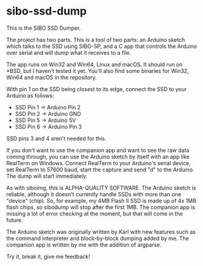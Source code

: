 # sibo-ssd-dump

This is the SIBO SSD Dumper.

The project has two parts. This is a tool of two parts: an Arduino sketch which talks to the SSD using SIBO-SP, and a C app that controls the Arduino over serial and will dump what it receives to a file.

The app runs on Win32 and Win64, Linux and macOS. It should run on *BSD, but I haven't tested it yet. You'll also find some binaries for Win32, Win64 and macOS in the repository.

With pin 1 on the SSD being closest to its edge, connect the SSD to your Arduino as follows:

* SSD Pin 1 -> Arduino Pin 2
* SSD Pin 2 -> Arduino GND
* SSD Pin 5 -> Arduino 5V
* SSD Pin 6 -> Arduino Pin 3

SSD pins 3 and 4 aren't needed for this.

If you don't want to use the companion app and want to see the raw data coming through, you can use the Arduino sketch by itself with an app like RealTerm on Windows. Connect RealTerm to your Arduino's serial device, set RealTerm to 57600 baud, start the capture and send "d" to the Arduino. The dump will start immediately.

As with siboimg, this is ALPHA-QUALITY SOFTWARE. The Arduino sketch is reliable, although it doesn't currently handle SSDs with more than one "device" (chip). So, for example, my 4MB Flash II SSD is made up of 4x 1MB flash chips, so sibodump will stop after the first 1MB. The companion app is missing a lot of error checking at the moment, but that will come in the future.

The Arduino sketch was originally written by Karl with new features such as the command interpreter and block-by-block dumping added by me. The companion app is written by me with the addition of argparse.

Try it, break it, give me feedback!